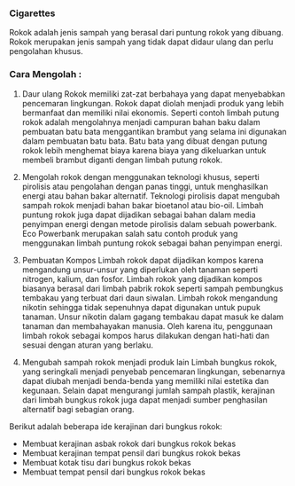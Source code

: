 

### Cigarettes
Rokok adalah jenis sampah yang berasal dari puntung rokok yang dibuang. Rokok merupakan jenis sampah yang tidak dapat didaur ulang dan perlu pengolahan khusus.

### Cara Mengolah :
1. Daur ulang 
Rokok memiliki zat-zat berbahaya yang dapat menyebabkan pencemaran lingkungan. Rokok dapat diolah menjadi produk yang lebih bermanfaat dan memiliki nilai ekonomis. Seperti contoh limbah putung rokok adalah mengolahnya menjadi campuran bahan baku dalam pembuatan batu bata menggantikan brambut yang selama ini digunakan dalam pembuatan batu bata. Batu bata yang dibuat dengan putung rokok lebih menghemat biaya karena biaya yang dikeluarkan untuk membeli brambut diganti dengan limbah putung rokok.

2. Mengolah rokok dengan menggunakan teknologi khusus, seperti pirolisis atau pengolahan dengan panas tinggi, untuk menghasilkan energi atau bahan bakar alternatif. Teknologi pirolisis dapat mengubah sampah rokok menjadi bahan bakar bioetanol atau bio-oil. Limbah puntung rokok juga dapat dijadikan sebagai bahan dalam media penyimpan energi dengan metode pirolisis dalam sebuah powerbank. Eco Powerbank merupakan salah satu contoh produk yang menggunakan limbah puntung rokok sebagai bahan penyimpan energi.

3. Pembuatan Kompos
Limbah rokok dapat dijadikan kompos karena mengandung unsur-unsur yang diperlukan oleh tanaman seperti nitrogen, kalium, dan fosfor. Limbah rokok yang dijadikan kompos biasanya berasal dari limbah pabrik rokok seperti sampah pembungkus tembakau yang terbuat dari daun siwalan. Limbah rokok mengandung nikotin sehingga tidak sepenuhnya dapat digunakan untuk pupuk tanaman. Unsur nikotin dalam gagang tembakau dapat masuk ke dalam tanaman dan membahayakan manusia. Oleh karena itu, penggunaan limbah rokok sebagai kompos harus dilakukan dengan hati-hati dan sesuai dengan aturan yang berlaku.

4. Mengubah sampah rokok menjadi produk lain 
Limbah bungkus rokok, yang seringkali menjadi penyebab pencemaran lingkungan, sebenarnya dapat diubah menjadi benda-benda yang memiliki nilai estetika dan kegunaan. Selain dapat mengurangi jumlah sampah plastik, kerajinan dari limbah bungkus rokok juga dapat menjadi sumber penghasilan alternatif bagi sebagian orang.

Berikut adalah beberapa ide kerajinan dari bungkus rokok:
- Membuat kerajinan asbak rokok dari bungkus rokok bekas
- Membuat kerajinan tempat pensil dari bungkus rokok bekas
- Membuat kotak tisu dari bungkus rokok bekas
- Membuat tempat pensil dari bungkus rokok bekas
